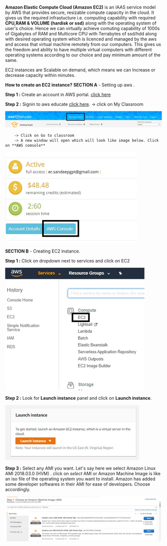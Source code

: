 **Amazon Elastic Compute Cloud (Amazon EC2)** is an IAAS service model by AWS that provides secure, resizable compute capacity in the cloud.
It gives us the required infrastucture i.e. computing capability with required **CPU,RAM & VOLUME (hardisk or ssd)** along with the operating system of user's choice.
Hence we can virtually achieve comuting capability of 1000s of Gigabytes of RAM and Multicore CPU with Terrabytes of ssd/hdd along with desired operating system which is licenced
and managed by the aws and access that virtual machine remotely from our computers. This gives us the freedom and ability to have multiple virtual computers with different
operating systems according to our choice and pay minimum amount of the same.

EC2 instances are Scalable on demand, which means we can Increase or decrease capacity within minutes.

**How to create an EC2 instance?**
**SECTION A** - Setting up aws .

**Step 1 :** Create an account in AWS portal. [click here](https://portal.aws.amazon.com/billing/signup#/start)

**Step 2 :** Signin to aws educate [click here](https://www.awseducate.com/student/s/).
		-> click on My Classroom 

![](img/img1.jpg)

		-> Click on Go to classroom
		-> A new window will open which will look like image below. Click on **AWS comsole**

![](img/ec22.jpg)

**SECTION B** - Creating EC2 instance.

**Step 1 :** Click on dropdown next to services and click on EC2

![](img/ec21.jpg)

**Step 2 :** Look for **Launch instance** panel and click on **Launch instance**.

![](img/ec23.jpg)

**Step 3 :** Select any AMI you want. Let's say here we select Amazon Linux AMI 2018.03.0 (HVM) . click on *select*
	AMI or Amazon Machine Image is like an iso file of the operating system you want to install. Amazon has added some developer softwares in their AMI for ease of developers. Choose accordingly.

![](img/ec24.jpg)
